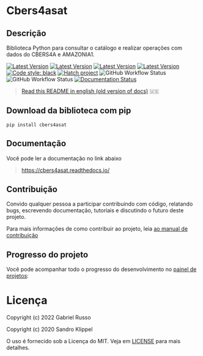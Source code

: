 # Cbers4asat

## Descrição

Biblioteca Python para consultar o catálogo e realizar operações com dados do CBERS4A e AMAZONIA1.

[![Latest Version](https://img.shields.io/pypi/v/cbers4asat?style=plastic)](https://pypi.python.org/pypi/cbers4asat/)
[![Latest Version](https://img.shields.io/pypi/l/cbers4asat?style=plastic)](https://github.com/gabriel-russo/cbers4asat/blob/master/LICENSE)
[![Latest Version](https://img.shields.io/pypi/pyversions/cbers4asat?style=plastic)](https://pypi.python.org/pypi/cbers4asat/)
[![Latest Version](https://img.shields.io/pypi/dm/cbers4asat?style=plastic)](https://pypi.python.org/pypi/cbers4asat/)
[![Code style: black](https://img.shields.io/badge/code%20style-black-000000.svg)](https://github.com/psf/black)
[![Hatch project](https://img.shields.io/badge/%F0%9F%A5%9A-Hatch-4051b5.svg)](https://github.com/pypa/hatch)
![GitHub Workflow Status](https://github.com/gabriel-russo/cbers4asat/actions/workflows/build-cbers4asat.yml/badge.svg)
![GitHub Workflow Status](https://github.com/gabriel-russo/cbers4asat/actions/workflows/test-cbers4asat.yml/badge.svg)
[![Documentation Status](https://readthedocs.org/projects/cbers4asat/badge/?version=latest)](https://cbers4asat.readthedocs.io/pt_BR/latest/?badge=latest)
> [Read this README in english (old version of docs)](https://github.com/gabriel-russo/cbers4asat/blob/master/en-US_README.md)
> 🇺🇸

## Download da biblioteca com pip

`pip install cbers4asat`

## Documentação

Você pode ler a documentação no link abaixo

> https://cbers4asat.readthedocs.io/

## Contribuição

Convido qualquer pessoa a participar contribuindo com código, relatando bugs,
escrevendo documentação, tutoriais e discutindo o futuro deste projeto.

Para mais informações de como contribuir ao projeto,
leia [ao manual de contribuição](https://github.com/gabriel-russo/cbers4asat/blob/master/CONTRIBUTING.md)

## Progresso do projeto

Você pode acompanhar todo o progresso do desenvolvimento
no [painel de projetos](https://github.com/gabriel-russo/cbers4asat/projects):

# Licença

Copyright (c) 2022 Gabriel Russo

Copyright (c) 2020 Sandro Klippel

O uso é fornecido sob a Licença do MIT. Veja
em [LICENSE](https://github.com/gabriel-russo/cbers4asat/blob/master/LICENSE)
para mais detalhes.